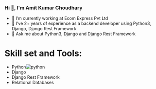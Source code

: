 ### Hi 👋, I'm Amit Kumar Choudhary
 - 🔭 I’m currently working at Ecom Express Pvt Ltd
 - 🌱 I’ve 2+ years of experience as a backend developer using Python3, Django, Django Rest Framework
 -  💬 Ask me about Python3, Django and Django Rest Framework
# Skill set and Tools:
  - Python![python](https://user-images.githubusercontent.com/45892851/133790779-ddaf1ebf-0b75-4400-b642-622dd4058a55.png)
  - Django
  - Django Rest Framework
  - Relational Databases
